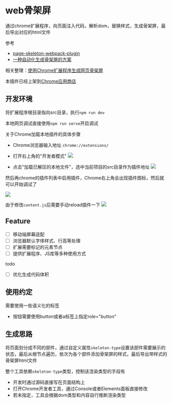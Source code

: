 web骨架屏
===

通过chrome扩展程序，向页面注入代码，解析dom，替换样式，生成骨架屏，最后导出对应的html文件

参考
* [page-skeleton-webpack-plugin](https://github.com/ElemeFE/page-skeleton-webpack-plugin)
* [一种自动化生成骨架屏的方案](https://github.com/Jocs/jocs.github.io/issues/22)


相关整理：[使用Chrome扩展程序生成网页骨架屏](https://www.shymean.com/article/使用Chrome扩展程序生成网页骨架屏)

本插件已经上架到[Chrome应用商店](https://chrome.google.com/webstore/detail/web-skeleton/cnbfholcpekcobijhgkjcmlceomfdpck)

## 开发环境

将扩展程序根目录指向src目录，执行`npm run dev`

本地网页调试直接使用`npm run serve`开启调试

关于Chrome加载本地插件的具体步骤

* Chrome浏览器输入地址 `chrome://extensions/`
* 打开右上角的"开发者模式"
![](http://img.shymean.com/oPic/1607419485662_967.png)

* 点击"加载已解压的本地文件"，选中当前项目的src目录作为插件地址
![](http://img.shymean.com/oPic/1607419583847_780.png)

然后再chrome的插件列表中启用插件，Chrome右上角会出现插件图标，然后就可以开始调试了

![](http://img.shymean.com/oPic/1607419795896_928.png)

由于修改`content.js`后需要手动reload插件一下
![](http://img.shymean.com/oPic/1607419716677_473.png)


## Feature
* [ ] 移动端屏幕适配
* [ ] 浏览器默认字体样式、行高等处理
* [ ] 扩展需要标记的元素节点
* [ ] 提供扩展程序、JS库等多种使用方式

todo
* [ ] 优化生成代码体积


## 使用约定
需要使用一些语义化的标签
* 按钮需要使用button或者a标签上指定role="button"

## 生成思路
将页面划分成不同的部件，通过自定义属性`skeleton-type`设置该部件需要展示的状态，最后从根节点遍历，依次为各个部件添加骨架屏的样式，最后导出带样式的骨架屏html文件

整个工具依赖`skeleton-type`类型，控制该渲染类型的手段有
* 开发时通过源码直接写在页面结构上
* 打开Chrome开发者工具，通过Console或者Elements面板直接修改
* 若未指定，工具会根据dom类型和内容自行推断渲染类型


